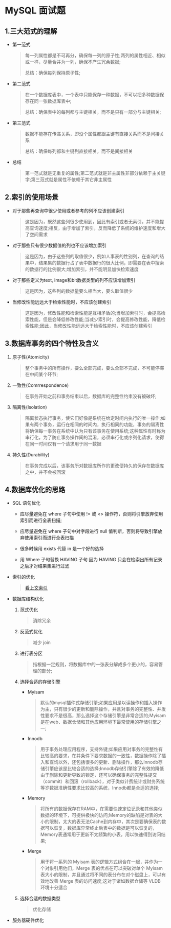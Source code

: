 # MySQL 面试题

## 1.三大范式的理解

+ 第一范式
  > 每一列属性都是不可再分，确保每一列的原子性;两列的属性相近、相似或一样，尽量合并为一列，确保不产生冗余数据;
  >
  >总结：确保每列保持原子性;

+ 第二范式
  > 在一个数据库表中，一个表中只能保存一种数据，不可以把多种数据保存在同一张数据库表中;
  >
  >总结：确保表中的每列都与主键相关，而不是只有一部分与主键相关;

+ 第三范式
  > 数据不能存在传递关系，即没个属性都跟主键有直接关系而不是间接关系
  >
  >总结：确保每列都和主键列直接相关，而不是间接相关

+ 总结
  > 第一范式就是无重复的属性;第二范式就是非主属性非部分依赖于主关键字;第三范式就是属性不依赖于其它非主属性

## 2.索引的使用场景

+ 对于那些再查询中很少使用或者参考的列不应该创建索引
  > 这是因为，既然这些列很少使用到，因此有索引或者无索引，并不能提高查询速度;相反，由于增加了索引，反而降低了系统的维护速度和增大了空间需求

+ 对于那些只有很少数据值的列也不应该增加索引
  > 这是因为，由于这些列的取值很少，例如人事表的性别列，在查询的结果中，结果集的数据行占了表中数据行的很大比例，即需要在表中搜索的数据行的比例很大;增加索引，并不能明显加快检索速度

+ 对于那些定义为text, image和bit数据类型的列不应该增加索引
  > 这是因为，这些列的数据量要么相当大，要么取值很少

+ 当修改性能远远大于检索性能时，不应该创建索引
  > 这是因为，修改性能和检索性能是互相矛盾的;当增加索引时，会提高检索性能，但是会降低修改性能;当减少索引时，会提高修改性能，降低检索性能;因此，当修改性能远远大于检索性能时，不应该创建索引

## 3.数据库事务的四个特性及含义

1. 原子性(Atomicity)
   > 整个事务中的所有操作，要么全部完成，要么全部不完成，不可能停滞在中间某个环节;

2. 一致性(Comrrespondence)
   > 在事务开始之前和事务结束以后，数据库的完整性约束没有被破坏;

3. 隔离性(Isolation)
   > 隔离状态执行事务，使它们好像是系统在给定时间内执行的唯一操作;如果有两个事务，运行在相同的时间内，执行相同的功能，事务的隔离性将确保每一事务在系统中认为只有该事务在使用系统;这种属性有时称为串行化，为了防止事务操作间的混淆，必须串行化或序列化请求，使得在同一时间仅有一个请求用于同一数据

4. 持久性(Durability)
   > 在事务完成以后，该事务所对数据库所作的更改便持久的保存在数据库之中，并不会被回滚

## 4.数据库优化的思路

+ SQL 语句优化

  + 应尽量避免在 where 子句中使用 != 或 <> 操作符，否则将引擎放弃使用索引而进行全表扫描;
  
  + 应尽量避免在 where 子句中对字段进行 null 值判断，否则将导致引擎放弃使用索引而进行全表扫描
  
  + 很多时候用 exists 代替 in 是一个好的选择
  
  + 用 Where 子句替换 HAVING 子句 因为 HAVING 只会在检索出所有记录之后才对结果集进行过滤
  
+ 索引的优化
  > [看上文索引](#2.索引的使用场景)

+ 数据库结构优化
  
  1. 范式优化
     > 消除冗余
  2. 反范式优化
     > 减少 join
  3. 进行表分区
     > 指根据一定规则，将数据库中的一张表分解成多个更小的，容易管理的部分;
  4. 选择合适的存储引擎
     + Myisam
       > 默认的mysql插件式存储引擎;如果应用是以读操作和插入操作为主，只有很少的更新和删除操作，并且对事务的完整性、并发性要求不是很高，那么选择这个存储引擎是非常合适的;Myisam是在web、数据仓储和其他应用环境下最常使用的存储引擎之一;

     + Innodb
       > 用于事务处理应用程序，支持外键;如果应用对事务的完整性有比较高的要求，在并条件下要求数据的一致性，数据操作除了插入和查询以外，还包括很多的更新、删除操作，那么Innodb存储引擎应该是比较合适的选择;Innodb存储引擎除了有效的降低由于删除和更新导致的锁定，还可以确保事务的完整性提交（commit）和回滚（rollback），对于类似计费统计或财务系统等岁数据准确性要求比较高的系统，Innodb都是合适的选择;

     + Memory
       > 将所有的数据保存在RAM中，在需要快速定位记录和其他类似数据的环境下，可提供极快的访问;Memory的缺陷是对表的大小的限制，太大的表无法Cache到内存中，其次是要确保表的数据可以恢复，数据库异常终止后表中的数据是可以恢复的，Memory表通常用于更新不太频繁的小表，用以快速得到访问结果;

     + Merge
       > 用于将一系列的 Myisam 表的逻辑方式组合在一起，并作为一个对象引用他们，Merge 表的优点在可以突破对单个 Myisam 表大小的限制，并且通过将不同的表分布在对个磁盘上，可以有效地改善 Merge 表的访问速度;这对于诸如数据仓储等 VLDB 环境十分适合

  5. 选择合适的数据类型
     > 优化存储

+ 服务器硬件优化
